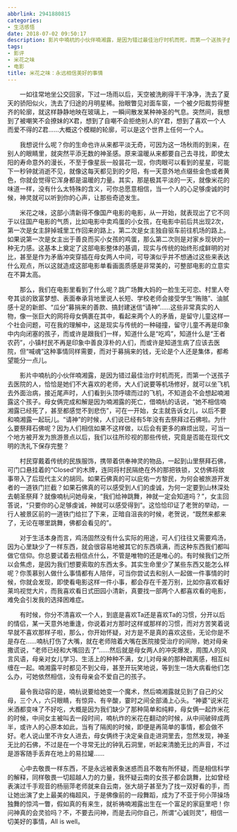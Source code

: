 ```yaml
---
abbrlink: 2941880815
categories:
- 生活感悟
date: 2018-07-02 09:50:17
description: 影片中喃杭的小伙伴喃湘露，是因为错过最佳治疗时机而死，而第一个送孩子去医院的人，恰恰是她们不大喜欢的老师，大人们说要等机场修好，就可以坐飞机去外面治病，接近尾声时，人们看到头顶呼啸而过的飞机，不知道会不会想起喃湘露这个孩子;“神婆”说米花米酒都变味了不好吃，大概是因为我们缺少了那种简单和纯粹，母女俩一起炸米花的时候，中间女主被叫去一段时间，喃杭炸的米花在翻动的时候，从中间破碎成两半，或许人的心原本如此，当有了隔阂的时候，即便是再简单的事情，都会做不好;心中去敬畏一样东西，不是永远被表象迷惑而且不敢有所怀疑，而是相信科学的解释，同样敬畏一切超越人力的力量，我怀疑云南的女孩子都会跳舞，比如曾经表演过千手观音的杨丽萍老师就来自云南，张大胡子甚至为了找一双好看的手，而让她出演了史上最美的梅超风，于是佛像前的一段舞蹈，成为了不亚于何小萍操场独舞的惊鸿一瞥，假如真的有来生，就祈祷喃湘露出生在一个富足的家庭里吧
tags:
- 影评
- 米花之味
- 电影
title: 米花之味：永远相信美好的事情
---
```


&emsp;&emsp;一如往常地坐公交回家，下过一场雨以后，天空被洗刷得干干净净，洗去了夏天的骄阳似火，洗去了归途的月明星稀。抬眼瞥见对面车窗，一个被夕阳裁剪得整齐的轮廓，就这样静静地映在玻璃上，一瞬间散发某种神圣的气息。突然间，我想到了被嘲笑不会撩妹的X君，想到了自嘲不会拒绝别人的Y君，想到了喜欢一个人而爱不得的Z君……大概这个模糊的轮廓，可以是这个世界上任何一个人。

&emsp;&emsp;我想说什么呢？你的生命也许从来都平淡无奇，可因为这一场秋雨的到来，在别人的眼睛里，就突然平添无数的神圣感。原来温暖从来都要自己去寻找，即使太阳的寿命意外的漫长，不至于像星辰一般昙花一现，你肉眼可以看到的星星，可能下一秒钟就消逝不见，就像这每天都见到的夕阳，有一天意外地点缀些金色或者黄色，你就会觉得它浑身都是温暖的力量。其实，那是极其平淡的一天，就像米花的味道一样，没有什么太特殊的含义，可你总愿意相信，当一个人的心足够虔诚的时候，神灵就可以听到你的心声，让那些奇迹发生。

&emsp;&emsp;米花之味，这部小清新得不像国产电影的电影，从一开始，就表现出了它不同于以往国产电影的气质，比如电影中卖鸡蛋的小女孩，在电影中前后共出现2次，第一次是女主辞掉城里工作回来的路上，第二次是女主独自驱车前往机场的路上。如果说第一次是女主出于善良而买小女孩的鸡蛋，那么第二次则是对家乡现状的一种无力感。这基本上奠定了这部电影整体的基调，现实与传统的始终形成鲜明的对比，甚至是作为矛盾冲突穿插在母女两人中间，可导演似乎并不想通过这些来表达什么观点，所以这就造成这部电影单看画面质感是非常美的，可整部电影的立意实在不算太高。

&emsp;&emsp;那么，我们在电影里看到了什么呢？跳广场舞大妈的一脸生无可恋、村里人夸夸其谈的致富梦想、表面奉承背地里说人长短、学校老师会接受学生“贿赂”、油腻感十足的新郎、“瓜分”募捐来的善款、搞封建迷信“请神”……这些非常真实的人物，像一张巨大的网将母女俩裹在其中，看起来两个人的矛盾，是留守儿童这样一个社会问题，可在我的理解中，这是现实与传统的一种碰撞，留守儿童不再是印象中内向闭塞的孩子，而或许是跟我们一样，知道什么是“吃鸡”，知道什么是“王者农药”，小镇村民不再是印象中善良淳朴的人们，而或许是知道生病了应该去医院，但“喊魂”这种事情同样需要，而对于募捐来的钱，无论是个人还是集体，都希望能分一点儿。

&emsp;&emsp;影片中喃杭的小伙伴喃湘露，是因为错过最佳治疗时机而死，而第一个送孩子去医院的人，恰恰是她们不大喜欢的老师，大人们说要等机场修好，就可以坐飞机去外面治病，接近尾声时，人们看到头顶呼啸而过的飞机，不知道会不会想起喃湘露这个孩子。母女俩完成和解是因为喃湘露的死亡，借喃杭的话说，“她不相信喃湘露已经死了，甚至都感觉不到悲伤”，可在一开始，女主就告诉女儿，以后不要和喃湘露一起玩儿。“请神”的时候，人们说已经有5年没有去祭拜过石佛啦。为什么要祭拜石佛呢？因为人们相信如果不这样做，以后会有更多的麻烦出现，可当一个地方被开发为旅游景点以后，我们以往所珍视的那些传统，究竟是否能在现代文明的洗礼下保存完整？

&emsp;&emsp;村民穿戴着传统的民族服饰，携带着供奉神灵的物品，一起到山里祭拜石佛，可门口悬挂着的“Closed”的木牌，连同将村民隔绝在外的那把铁锁，又仿佛将故事带入了后现代主义的胡同。如果石佛真的可以庇佑一方黎民，为何会被旅游开发者的一道铁门拦截？如果石佛真的可以感受到人们的虔诚，为何一定要到山林深处去朝圣祭拜？就像喃杭问她母亲，“我们给神跳舞，神就一定会知道吗？”，女主回答说，“只要你的心足够虔诚，神就可以感受得到”。这恰恰印证了老贺的举动，一行人被景区前的一道铁门给拦了下来，正暗自沮丧的时候，老贺说，“既然来都来了，无论在哪里跳舞，佛都会看见的”。

&emsp;&emsp;对于生活本身而言，鸡汤固然没有什么实际的用途，可人们往往又需要鸡汤，因为心里缺少了一样东西，就会很容易地被其它的东西填满，而这种东西我们都叫做它信仰。你总要试着去相信点什么，不管是唯物的还是唯心的。有时候我们之所以会焦虑，是因为我们想要索取的东西太多。其实生命里少了某些东西又能怎么样呢？你羡慕别人做什么事情都有人陪伴，可当你尝试去和别人一起做一件事情的时候，你就会发现，即使看电影这样一件小事，都会存在千差万别，比如你喜欢看好莱坞视觉大片，而我喜欢看日式田园小清新，真要找一部两个人都喜欢看的电影，难免会引发我的选择困难症。

&emsp;&emsp;有时候，你分不清喜欢一个人，到底是喜欢Ta还是喜欢Ta的习惯，分开以后的情侣，某一天意外地重逢，你说着对方那时这样或那样的习惯，而对方苦笑着说早就不喜欢那样子啦，那么，你开始怀疑，对方是不是真的喜欢这些，无论你是不是存在……喃杭打伤了大嘴，就在老师陪着大嘴在医院接受治疗的间隙，她对母亲撒谎说，“老师已经和大嘴回去了”……然后就是母女两人的冲突爆发，周围人的风言风语，母亲对女儿学习、生活上的种种不满，女儿对母亲的那种疏离感，相互纠缠在一起。喃湘露平时都见不到父母，甚至开玩笑地说，等到生一场大病看他们怎么办，可她依然相信，没有母亲会不爱自己的孩子。

&emsp;&emsp;最令我动容的是，喃杭说要给她变一个魔术，然后喃湘露就见到了自己的父母，三个人，六只眼睛，有惊异、有辛酸，霎时之间全部涌上心头。“神婆”说米花米酒都变味了不好吃，大概是因为我们缺少了那种简单和纯粹，母女俩一起炸米花的时候，中间女主被叫去一段时间，喃杭炸的米花在翻动的时候，从中间破碎成两半，或许人的心原本如此，当有了隔阂的时候，即便是再简单的事情，都会做不好。老人说山里不许女人进去，母女俩终于决定亲自走进洞里去，忽然发现，神圣无比的石佛，不过是在一个寻常无比的钟乳石洞里，听起来清脆无比的声音，不过是游客随手丢弃在地上的易拉罐……

&emsp;&emsp;心中去敬畏一样东西，不是永远被表象迷惑而且不敢有所怀疑，而是相信科学的解释，同样敬畏一切超越人力的力量，我怀疑云南的女孩子都会跳舞，比如曾经表演过千手观音的杨丽萍老师就来自云南，张大胡子甚至为了找一双好看的手，而让她出演了史上最美的梅超风，于是佛像前的一段舞蹈，成为了不亚于何小萍操场独舞的惊鸿一瞥，假如真的有来生，就祈祷喃湘露出生在一个富足的家庭里吧！你问神真的会灵验吗？不，不要去问神，而是去问你自己，所谓“心诚则灵”，相信一切美好的事情，All is well。